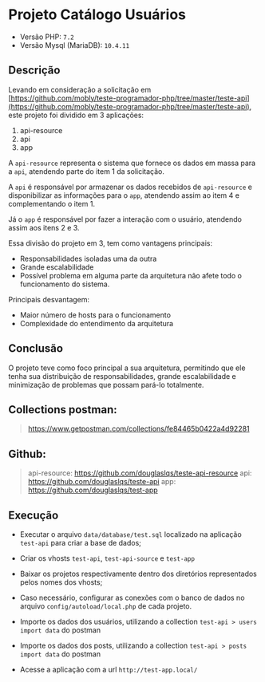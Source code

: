 
# Projeto Catálogo Usuários
* Versão PHP: `7.2`
* Versão Mysql (MariaDB): `10.4.11`

## Descrição

Levando em consideração a solicitação  em [https://github.com/mobly/teste-programador-php/tree/master/teste-api](https://github.com/mobly/teste-programador-php/tree/master/teste-api), este projeto foi dividido em 3 aplicações:

 1. api-resource
 2. api
 3. app
 
 A `api-resource` representa o sistema que fornece os dados em massa para a `api`, atendendo parte do item 1 da solicitação.
 
 A `api` é responsável por armazenar os dados recebidos de `api-resource` e disponibilizar as informações para o `app`, atendendo assim ao item 4 e complementando o item 1.
 
Já o `app` é responsável por fazer a interação com o usuário, atendendo assim aos itens 2 e 3.

Essa divisão do projeto em 3, tem como vantagens principais:
* Responsabilidades isoladas uma da outra
*  Grande escalabilidade
*  Possível problema em alguma parte da arquitetura não afete todo o funcionamento do sistema.

Principais desvantagem:
* Maior número de hosts para o funcionamento
* Complexidade do entendimento da arquitetura

## Conclusão

O projeto teve como foco principal a sua arquitetura, permitindo que ele tenha sua distribuição de responsabilidades, grande escalabilidade e minimização de problemas que possam pará-lo totalmente.

## Collections postman:
> https://www.getpostman.com/collections/fe84465b0422a4d92281

## Github:
> api-resource: https://github.com/douglaslqs/teste-api-resource
api: https://github.com/douglaslqs/teste-api
app: https://github.com/douglaslqs/test-app


## Execução


- Executar o arquivo `data/database/test.sql` localizado na aplicação `test-api` para criar a base de dados;
- Criar os vhosts `test-api`, `test-api-source` e `test-app`
- Baixar os projetos respectivamente dentro dos diretórios representados pelos nomes dos vhosts;
- Caso necessário, configurar as conexões com o banco de dados no arquivo `config/autoload/local.php` de cada projeto.

- Importe os dados dos usuários, utilizando a collection `test-api > users import data` do postman
- Importe os dados dos posts, utilizando a collection `test-api > posts import data` do postman

- Acesse a aplicação com a url `http://test-app.local/`
